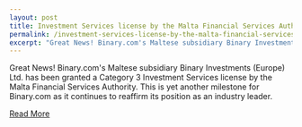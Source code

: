 ```yaml
---
layout: post
title: Investment Services license by the Malta Financial Services Authority
permalink: /investment-services-license-by-the-malta-financial-services-authority
excerpt: "Great News! Binary.com's Maltese subsidiary Binary Investments (Europe) Ltd. has been granted a Category 3 Investment Services license by the Malta Financial Services Authority."  
---
```


Great News! Binary.com's Maltese subsidiary Binary Investments (Europe) Ltd. has been granted a Category 3 Investment Services license by the Malta Financial Services Authority. This is yet another milestone for Binary.com as it continues to reaffirm its position as an industry leader.

[Read More](https://www.binary.com/group-history?l=EN&utm_medium=social&utm_source=blog&utm_content=whatsnew&utm_campaign=whatsnew)

